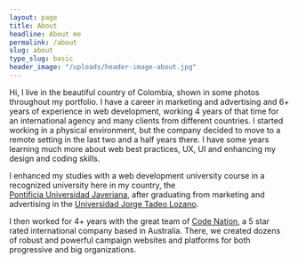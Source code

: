 ```yaml
---
layout: page
title: About
headline: About me
permalink: /about
slug: about
type_slug: basic
header_image: "/uploads/header-image-about.jpg"
---
```


Hi, I live in the beautiful country of Colombia, shown in some photos throughout my portfolio. I have a career in marketing and advertising and 6+ years of experience in web development, working 4 years of that time for an international agency and many clients from different countries. I started working in a physical environment, but the company decided to move to a remote setting in the last two and a half years there.<!-- This meant I have a very good working set-up at home.--> I have some years learning much more about web best practices, UX, UI and enhancing my design and coding skills.

I enhanced my studies with a web development university course in a recognized university here in my country, the <a href="https://www.javeriana.edu.co/home" target="blank">Pontificia&nbsp;Universidad&nbsp;Javeriana</a>, after graduating from marketing and advertising in the <a href="https://www.utadeo.edu.co/es" target="blank">Universidad&nbsp;Jorge&nbsp;Tadeo&nbsp;Lozano</a>.

I then worked for 4+ years with the great team of <a href="https://www.codenation.com/" target="blank">Code&nbsp;Nation</a>, a 5 star rated international company based in Australia. There, we created dozens of robust and powerful campaign websites and platforms for both progressive and big organizations.<!--we had a couple of occations  where all the team could get together.-->
